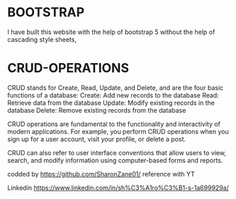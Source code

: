 # BOOTSTRAP
I have built this website with the help of bootstrap 5
without the help of cascading style sheets,


# CRUD-OPERATIONS


CRUD stands for Create, Read, Update, and Delete, and are the four basic functions of a database:
Create: Add new records to the database
Read: Retrieve data from the database
Update: Modify existing records in the database
Delete: Remove existing records from the database 
 
CRUD operations are fundamental to the functionality and interactivity of modern applications. For example, you perform CRUD operations when you sign up for a user account, visit your profile, or delete a post. 
 
CRUD can also refer to user interface conventions that allow users to view, search, and modify information using computer-based forms and reports.



codded by https://github.com/SharonZane01/
reference with YT

Linkedin https://www.linkedin.com/in/sh%C3%A1ro%C3%B1-s-1a699929a/

